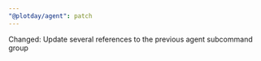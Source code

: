 ```yaml
---
"@plotday/agent": patch
---
```


Changed: Update several references to the previous agent subcommand group
